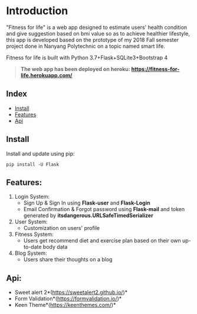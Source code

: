 # Introduction
"Fitness for life" is a web app designed to estimate users' health condition and give suggestion based on bmi value so as to achieve healthier lifestyle, this app is developed based on the prototype of my 2018 Fall semester project done in Nanyang Polytechnic on a topic named smart life.

Fitness for life is built with Python 3.7+Flask+SQLite3+Bootstrap 4

> **The web app has been deployed on heroku: https://fitness-for-life.herokuapp.com/**

## Index

- [Install](#install)
- [Features](#features)
- [Api](#api)

## Install
Install and update using pip:
```
pip install -U Flask
```

## Features:
1. Login System:
	- Sign Up & Sign In using **Flask-user** and **Flask-Login**
	- Email Confirmation & Forgot password using **Flask-mail** and token generated by **itsdangerous.URLSafeTimedSerializer**
1. User System:
	- Customization on users' profile
1. Fitness System:
	- Users get recommend diet and exercise plan based on their own up-to-date body data
1. Blog System:
	- Users share their thoughts on a blog

## Api:
- Sweet alert 2*(https://sweetalert2.github.io/)*
- Form Validation*(https://formvalidation.io/)*
- Keen Theme*(https://keenthemes.com/)*
